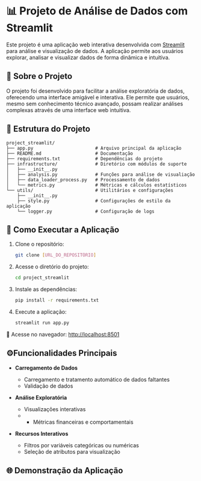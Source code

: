 # 📊 Projeto de Análise de Dados com Streamlit

Este projeto é uma aplicação web interativa desenvolvida com [Streamlit](https://streamlit.io/) para análise e visualização de dados. A aplicação permite aos usuários explorar, analisar e visualizar dados de forma dinâmica e intuitiva.

## 🎯 Sobre o Projeto

O projeto foi desenvolvido para facilitar a análise exploratória de dados, oferecendo uma interface amigável e interativa. Ele permite que usuários, mesmo sem conhecimento técnico avançado, possam realizar análises complexas através de uma interface web intuitiva.

## 📁 Estrutura do Projeto

```
project_streamlit/
├── app.py                       # Arquivo principal da aplicação
├── README.md                    # Documentação
├── requirements.txt             # Dependências do projeto
├── infrastructure/              # Diretório com módulos de suporte
│   ├── __init__.py          
│   ├── analysis.py              # Funções para análise de visualiação
│   ├── data_loader_process.py   # Processamento de dados
│   └── metrics.py               # Métricas e cálculos estatísticos
└── utils/                       # Utilitários e configurações
    ├── __init__.py          
    ├── style.py                 # Configurações de estilo da aplicação
    └── logger.py                # Configuração de logs
```

## 🚀 Como Executar a Aplicação

1. Clone o repositório:
   ```bash
   git clone [URL_DO_REPOSITÓRIO]
   ```

2. Acesse o diretório do projeto:
   ```bash
   cd project_streamlit
   ```

3. Instale as dependências:
   ```bash
   pip install -r requirements.txt
   ```

4. Execute a aplicação:
   ```bash
   streamlit run app.py
   ```

📍 Acesse no navegador: [http://localhost:8501](http://localhost:8501)

## ⚙️Funcionalidades Principais

- **Carregamento de Dados**
  - Carregamento e tratamento automático de dados faltantes
  - Validação de dados

- **Análise Exploratória**
  - Visualizações interativas
  - - Métricas financeiras e comportamentais

- **Recursos Interativos**
  - Filtros por variáveis categóricas ou numéricas
  - Seleção de atributos para visualização
 
## 🌐 Demonstração da Aplicação


